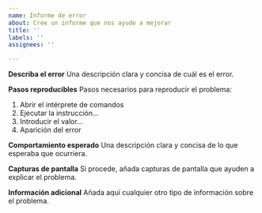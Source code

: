 ```yaml
---
name: Informe de error
about: Cree un informe que nos ayude a mejorar
title: ''
labels: ''
assignees: ''

---
```


**Describa el error**
Una descripción clara y concisa de cuál es el error.

**Pasos reproducibles**
Pasos necesarios para reproducir el problema:

1. Abrir el intérprete de comandos
2. Ejecutar la instrucción...
3. Introducir el valor...
4. Aparición del error

**Comportamiento esperado**
Una descripción clara y concisa de lo que esperaba que ocurriera.

**Capturas de pantalla**
Si procede, añada capturas de pantalla que ayuden a explicar el problema.

**Información adicional**
Añada aquí cualquier otro tipo de información sobre el problema.
